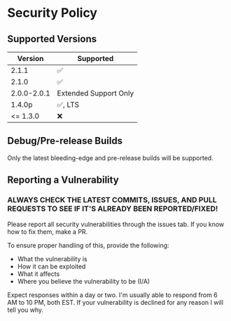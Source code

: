 # Security Policy

## Supported Versions

| Version   | Supported          |
| -------   | ------------------ |
| 2.1.1     | :white_check_mark: |
| 2.1.0     | :white_check_mark: |
| 2.0.0-2.0.1     | Extended Support Only |
| 1.4.0p    | :white_check_mark:, LTS |
| <= 1.3.0  | :x: |

## Debug/Pre-release Builds
Only the latest bleeding-edge and pre-release builds will be supported.

## Reporting a Vulnerability
### ALWAYS CHECK THE LATEST COMMITS, ISSUES, AND PULL REQUESTS TO SEE IF IT'S ALREADY BEEN REPORTED/FIXED!

Please report all security vulnerabilities through the issues tab. If you know how to fix them, make a PR.

To ensure proper handling of this, provide the following:
- What the vulnerability is
- How it can be exploited
- What it affects
- Where you believe the vulnerability to be (I/A)

Expect responses within a day or two. I'm usually able to respond from 6 AM to 10 PM, both EST. If your vulnerability is declined for any reason I will tell you why.

